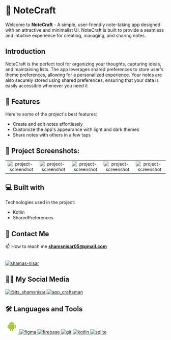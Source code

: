 # 📝 NoteCraft
Welcome to __NoteCraft__ - A simple, user-friendly note-taking app designed with an attractive and minimalist UI. NoteCraft is built to provide a seamless and intuitive experience for creating, managing, and sharing notes.

## Introduction
NoteCraft is the perfect tool for organizing your thoughts, capturing ideas, and maintaining lists. The app leverages shared preferences to store user's theme preferences, allowing for a personalized experience. Your notes are also securely stored using shared preferences, ensuring that your data is easily accessible whenever you need it

<h2>🧐 Features</h2>

Here're some of the project's best features:

*   Create and edit notes effortlessly
*   Customize the app's appearance with light and dark themes
*   Share notes with others in a few taps

## 🎴 Project Screenshots:

<div style="text-align: center;">
  <table style="margin: 0 auto;">
    <tr align="center">
      <td><img src="https://github.com/shamas-nisar/NotesApp-using-shared_preferences-kotlin/blob/master/home_screen.png?raw=true" alt="project-screenshot" width="200" height="320"/></td>
      <td><img src="https://github.com/shamas-nisar/NotesApp-using-shared_preferences-kotlin/blob/master/add_new_note_screen.png?raw=true" alt="project-screenshot" width="200" height="320"/></td>
      <td><img src="https://github.com/shamas-nisar/NotesApp-using-shared_preferences-kotlin/blob/master/notes_preview_screen.png?raw=true" alt="project-screenshot" width="200" height="320"/></td>
      <td><img src="https://github.com/shamas-nisar/NotesApp-using-shared_preferences-kotlin/blob/master/note_view_screen.png?raw=true" alt="project-screenshot" width="200" height="320"/></td>
      <td><img src="https://github.com/shamas-nisar/NotesApp-using-shared_preferences-kotlin/blob/master/preference_screen.png?raw=true" alt="project-screenshot" width="200" height="320"/></td>
    </tr>
  </table>
</div>



<h2>💻 Built with</h2>

Technologies used in the project:

*   Kotlin
*   SharedPreferences

## 🔗 Contact Me
 📫 How to reach me **shamsnisar05@gmail.com**
 
## 
 <p align="left"> <a href="https://github.com/ryo-ma/github-profile-trophy"><img src="https://github-profile-trophy.vercel.app/?username=shamas-nisar" alt="shamas-nisar" /></a> </p>

## 📲💬 My Social Media
<p align="left">
<a href="https://instagram.com/@its_shamsnisar" target="blank">
  <img align="center" src="https://raw.githubusercontent.com/rahuldkjain/github-profile-readme-generator/master/src/images/icons/Social/instagram.svg" alt="@its_shamsnisar" height="30" width="40" />
</a>
<a href="https://auth.geeksforgeeks.org/user/app_craftsman" target="blank">
  <img align="center" src="https://raw.githubusercontent.com/rahuldkjain/github-profile-readme-generator/master/src/images/icons/Social/geeks-for-geeks.svg" alt="app_craftsman" height="30" width="40" />
</a>
</p>

## 🛠️ Languages and Tools
<p align="left"> 
  <a href="https://developer.android.com" target="_blank" rel="noreferrer"> 
    <img src="https://raw.githubusercontent.com/devicons/devicon/master/icons/android/android-original-wordmark.svg" alt="android" width="40" height="40"/> </a> 
  <a href="https://www.figma.com/" target="_blank" rel="noreferrer"> 
    <img src="https://www.vectorlogo.zone/logos/figma/figma-icon.svg" alt="figma" width="40" height="40"/> </a> 
  <a href="https://firebase.google.com/" target="_blank" rel="noreferrer"> 
    <img src="https://www.vectorlogo.zone/logos/firebase/firebase-icon.svg" alt="firebase" width="40" height="40"/> </a> 
  <a href="https://git-scm.com/" target="_blank" rel="noreferrer">
    <img src="https://www.vectorlogo.zone/logos/git-scm/git-scm-icon.svg" alt="git" width="40" height="40"/> </a>
  <a href="https://kotlinlang.org" target="_blank" rel="noreferrer"> 
    <img src="https://www.vectorlogo.zone/logos/kotlinlang/kotlinlang-icon.svg" alt="kotlin" width="40" height="40"/> </a> 
  <a href="https://www.sqlite.org/" target="_blank" rel="noreferrer"> 
    <img src="https://www.vectorlogo.zone/logos/sqlite/sqlite-icon.svg" alt="sqlite" width="40" height="40"/> </a> 
</p>
